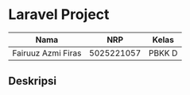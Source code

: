
# Laravel Project
|       Nama         |    NRP     |   Kelas   |
| ------------------ | ---------- | ----------|
| Fairuuz Azmi Firas | 5025221057 |  PBKK D   |

## Deskripsi
